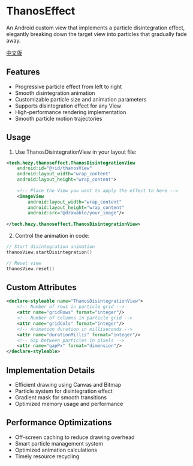 # ThanosEffect

An Android custom view that implements a particle disintegration effect, elegantly breaking down the target view into particles that gradually fade away.

[中文版](README.md)

## Features

- Progressive particle effect from left to right
- Smooth disintegration animation
- Customizable particle size and animation parameters
- Supports disintegration effect for any View
- High-performance rendering implementation
- Smooth particle motion trajectories

## Usage

1. Use ThanosDisintegrationView in your layout file:

```xml
<tech.hezy.thanoseffect.ThanosDisintegrationView
    android:id="@+id/thanosView"
    android:layout_width="wrap_content"
    android:layout_height="wrap_content">
    
    <!-- Place the View you want to apply the effect to here -->
    <ImageView
        android:layout_width="wrap_content"
        android:layout_height="wrap_content"
        android:src="@drawable/your_image"/>
        
</tech.hezy.thanoseffect.ThanosDisintegrationView>
```

2. Control the animation in code:

```kotlin
// Start disintegration animation
thanosView.startDisintegration()

// Reset view
thanosView.reset()
```

## Custom Attributes

```xml
<declare-styleable name="ThanosDisintegrationView">
    <!-- Number of rows in particle grid -->
    <attr name="gridRows" format="integer"/>
    <!-- Number of columns in particle grid -->
    <attr name="gridCols" format="integer"/>
    <!-- Animation duration in milliseconds -->
    <attr name="durationMillis" format="integer"/>
    <!-- Gap between particles in pixels -->
    <attr name="gapPx" format="dimension"/>
</declare-styleable>
```

## Implementation Details

- Efficient drawing using Canvas and Bitmap
- Particle system for disintegration effect
- Gradient mask for smooth transitions
- Optimized memory usage and performance

## Performance Optimizations

- Off-screen caching to reduce drawing overhead
- Smart particle management system
- Optimized animation calculations
- Timely resource recycling


